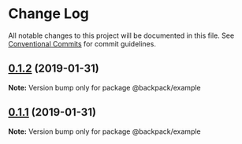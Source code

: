 # Change Log

All notable changes to this project will be documented in this file.
See [Conventional Commits](https://conventionalcommits.org) for commit guidelines.

## [0.1.2](https://github.com/FrontendRangers/backpack/compare/@backpack/example@0.1.1...@backpack/example@0.1.2) (2019-01-31)

**Note:** Version bump only for package @backpack/example





## [0.1.1](https://github.com/FrontendRangers/backpack/compare/@backpack/example@0.1.1-alpha.0...@backpack/example@0.1.1) (2019-01-31)

**Note:** Version bump only for package @backpack/example
